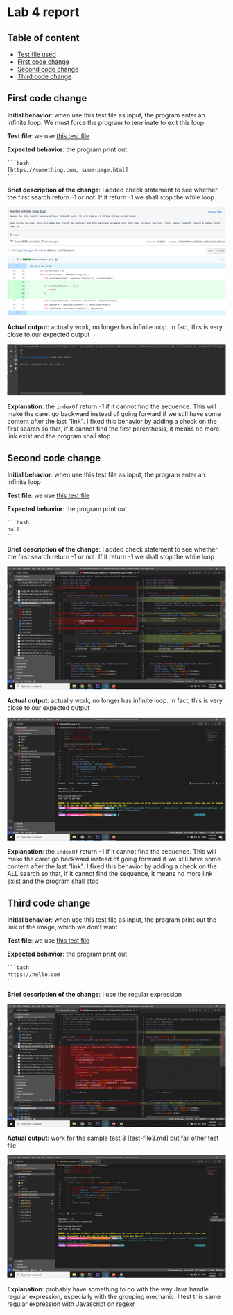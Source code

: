 # Lab 4 report

## Table of content

- [Test file used](#test-file-used)
- [First code change](#first-code-change)
- [Second code change](#second-code-change)
- [Third code change](#third-code-change)

## First code change

**Initial behavior**: when use this test file as input, the program enter an infinite loop. We must force the program to terminate to exit this loop

**Test file**: we use [this test file](test-file1.md)

**Expected behavior**: the program print out

    ```bash
    [https://something.com, some-page.html]
    ```

**Brief description of the change**: I added check statement to see whether the first search return -1 or not. If it return -1 we shall stop the while loop

![Second code change](first-code-change.png)

**Actual output**: actually work, no longer has infinite loop. In fact, this is very close to our expected output

![code output after the second change](first-output.png)

**Explanation**: the `indexOf` return -1 if it cannot find the sequence. This will make the caret go backward instead of going forward if we still have some content after the last "link". I fixed this behavior by adding a check on the first search so that, if it cannot find the first parenthesis, it means no more link exist and the program shall stop

## Second code change

**Initial behavior**: when use this test file as input, the program enter an infinite loop

**Test file**: we use [this test file](test-file2.md)

**Expected behavior**: the program print out

    ```bash
    null
    ```

**Brief description of the change**: I added check statement to see whether the first search return -1 or not. If it return -1 we shall stop the while loop

![Second code change](second-code-change.png)

**Actual output**: actually work, no longer has infinite loop. In fact, this is very close to our expected output

![code output after the second change](second-output.png)

**Explanation**: the `indexOf` return -1 if it cannot find the sequence. This will make the caret go backward instead of going forward if we still have some content after the last "link". I fixed this behavior by adding a check on the ALL search so that, if it cannot find the sequence, it means no more link exist and the program shall stop

## Third code change

**Initial behavior**: when use this test file as input, the program print out the link of the image, which we don't want

**Test file**: we use [this test file](test-file3.md)

**Expected behavior**: the program print out

    ```bash
    https://hello.com
    ```

**Brief description of the change**: I use the regular expression

![Third code change](third-code-change.png)

**Actual output**: work for the sample test 3 [test-file3.md] but fail other test file.

![code output after the third change](third-output.png)

**Explanation**: probably have something to do with the way Java handle regular expression, especially with the grouping mechanic. I test this same regular expression with Javascript on [regexr](https://regexr.com/)
